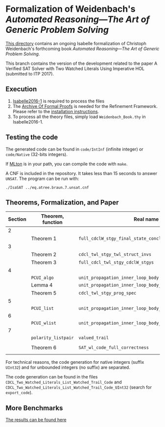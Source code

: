 # Formalization of Weidenbach's _Automated Reasoning―The Art of Generic Problem Solving_ #

[This directory](https://bitbucket.org/isafol/isafol/src/master/Weidenbach_Book/) contains an ongoing Isabelle formalization of Christoph Weidenbach's forthcoming book _Automated Reasoning―The Art of Generic Problem Solving_.

This branch contains the version of the development related to the paper A Verified SAT Solver with Two Watched Literals Using Imperative HOL (submitted to ITP 2017).

## Execution ##
1. [Isabelle2016-1](http://isabelle.in.tum.de/website-Isabelle2016-1/) is required to process the files
2. The [Archive Of Formal Proofs](https://www.isa-afp.org) is needed for the Refinement Framework. Please refer to the [installation instructions](https://www.isa-afp.org/using.shtml).
3. To process all the theory files, simply load `Weidenbach_Book.thy` in Isabelle2016-1.


## Testing the code ##

The generated code can be found in `code/IntInf` (infinite integer) or `code/Native` (32-bits integers).

If [MLton](http://mlton.org) is in your path, you can compile the code with `make`.

A CNF is included in the repository. It takes less than 15 seconds to answer `UNSAT`. The program can be run with:

    ./IsaSAT ../eq.atree.braun.7.unsat.cnf


## Theorems, Formalization, and Paper ##

Section |Theorem, function  | Real name                             | File
--------|------------------ | --------------------------------------|---------------------------------------
2       |                   |                                       |
        | Theorem 1         | `full_cdclW_stgy_final_state_conclusive_from_init_state`| `CDCL_W`
3       |                   |                                       |
        | Theorem 2         | `cdcl_twl_stgy_twl_struct_invs`       | `CDCL_Two_Watched_Literals_Transition_System`
        | Theorem 3         | `full_cdcl_twl_stgy_cdclW_stgys`      | `CDCL_Two_Watched_Literals_Transition_System`
4       |                   |                                       |
        | `PCUI_algo`       | `unit_propagation_inner_loop_body`    | `CDCL_Two_Watched_Literals_Algorithm`
        | Lemma 4           | `unit_propagation_inner_loop_body_add`| `CDCL_Two_Watched_Literals_Algorithm`
	    | Theorem 5         | `cdcl_twl_stgy_prog_spec`             | `CDCL_Two_Watched_Literals_Algorithm`
5       |                   |                                       |
        | `PCUI_list`       | `unit_propagation_inner_loop_body_l`  | `CDCL_Two_Watched_Literals_List`
6       |                   |                                       |
        |`PCUI_wlist`       | `unit_propagation_inner_loop_body_wl` | `CDCL_Two_Watched_Literals_List_Watched`
7       |                   |                                       |
        |`polarity_listpair`| `valued_trail`                        |   `CDCL_Two_Watched_Literals_List_Watched_Trail_Code`
        | Theorem 6         | `SAT_wl_code_full_correctness`        |    `CDCL_Two_Watched_Literals_List_Watched_Trail_Code` and `CDCL_Two_Watched_Literals_List_Watched_Trail_Code_UInt32`
 
 
 For technical reasons, the code generation for native integers (suffix `UInt32`) and for unbounded integers (no suffix) are separated.
 
The code generation can be found in the files `CDCL_Two_Watched_Literals_List_Watched_Trail_Code` and `CDCL_Two_Watched_Literals_List_Watched_Trail_Code_UInt32` (search for `export_code`).


## More Benchmarks ##

[The results can be found here](https://bitbucket.org/isafol/isafol/wiki/ITP%202017)